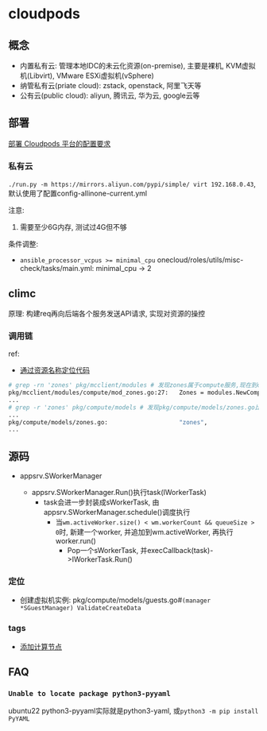# cloudpods
## 概念
- 内置私有云: 管理本地IDC的未云化资源(on-premise), 主要是裸机, KVM虚拟机(Libvirt), VMware ESXi虚拟机(vSphere)
- 纳管私有云(priate cloud): zstack, openstack, 阿里飞天等
- 公有云(public cloud): aliyun, 腾讯云, 华为云, google云等

## 部署
[部署 Cloudpods 平台的配置要求](https://www.cloudpods.org/zh/docs/setup/config/)

### 私有云
`./run.py -m https://mirrors.aliyun.com/pypi/simple/ virt 192.168.0.43`, 
默认使用了配置config-allinone-current.yml

注意:
1. 需要至少6G内存, 测试过4G但不够

条件调整:
- `ansible_processor_vcpus >= minimal_cpu`
	onecloud/roles/utils/misc-check/tasks/main.yml: minimal_cpu -> 2

## climc
原理: 构建req再向后端各个服务发送API请求, 实现对资源的操控

### 调用链
ref:
- [通过资源名称定位代码](https://www.cloudpods.org/zh/docs/development/api-model/#%E9%80%9A%E8%BF%87%E8%B5%84%E6%BA%90%E5%90%8D%E7%A7%B0%E5%AE%9A%E4%BD%8D%E4%BB%A3%E7%A0%81)

```bash
# grep -rn 'zones' pkg/mcclient/modules # 发现zones属于compute服务,现在到compute服务的模型里面搜索servers关键字
pkg/mcclient/modules/compute/mod_zones.go:27:   Zones = modules.NewComputeManager("zone", "zones",
...
# grep -r 'zones' pkg/compute/models # 发现pkg/compute/models/zones.go比较匹配, 定位此文件
...
pkg/compute/models/zones.go:                    "zones",
...
```

## 源码
- appsrv.SWorkerManager

	- appsrv.SWorkerManager.Run()执行task(IWorkerTask)
		- task会进一步封装成sWorkerTask, 由appsrv.SWorkerManager.schedule()调度执行
			- 当`wm.activeWorker.size() < wm.workerCount && queueSize > 0`时, 新建一个worker, 并追加到wm.activeWorker, 再执行worker.run()
				- Pop一个sWorkerTask, 并execCallback(task)->IWorkerTask.Run()

### 定位
- 创建虚拟机实例: pkg/compute/models/guests.go#`(manager *SGuestManager) ValidateCreateData`

### tags
- [添加计算节点](https://www.cloudpods.org/zh/docs/setup/host/)

## FAQ
### `Unable to locate package python3-pyyaml`
ubuntu22 python3-pyyaml实际就是python3-yaml, 或`python3 -m pip install PyYAML`